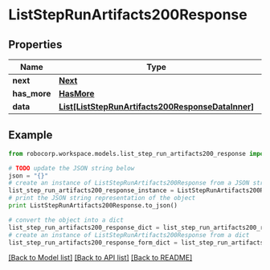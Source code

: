 # ListStepRunArtifacts200Response


## Properties
Name | Type | Description | Notes
------------ | ------------- | ------------- | -------------
**next** | [**Next**](Next.md) |  | 
**has_more** | [**HasMore**](HasMore.md) |  | 
**data** | [**List[ListStepRunArtifacts200ResponseDataInner]**](ListStepRunArtifacts200ResponseDataInner.md) |  | 

## Example

```python
from robocorp.workspace.models.list_step_run_artifacts200_response import ListStepRunArtifacts200Response

# TODO update the JSON string below
json = "{}"
# create an instance of ListStepRunArtifacts200Response from a JSON string
list_step_run_artifacts200_response_instance = ListStepRunArtifacts200Response.from_json(json)
# print the JSON string representation of the object
print ListStepRunArtifacts200Response.to_json()

# convert the object into a dict
list_step_run_artifacts200_response_dict = list_step_run_artifacts200_response_instance.to_dict()
# create an instance of ListStepRunArtifacts200Response from a dict
list_step_run_artifacts200_response_form_dict = list_step_run_artifacts200_response.from_dict(list_step_run_artifacts200_response_dict)
```
[[Back to Model list]](../README.md#documentation-for-models) [[Back to API list]](../README.md#documentation-for-api-endpoints) [[Back to README]](../README.md)


